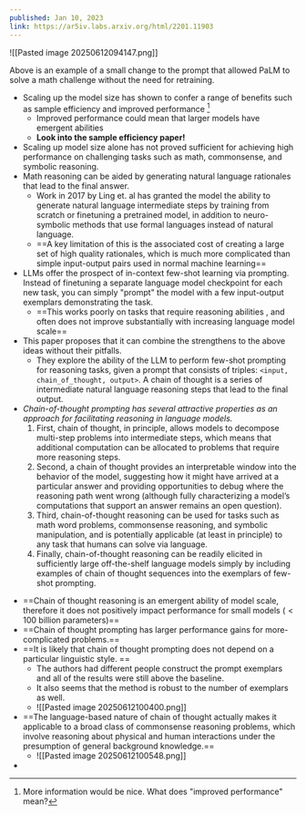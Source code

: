 ```yaml
---
published: Jan 10, 2023
link: https://ar5iv.labs.arxiv.org/html/2201.11903
---
```

![[Pasted image 20250612094147.png]]

Above is an example of a small change to the prompt that allowed PaLM to solve a math challenge without the need for retraining.

- Scaling up the model size has shown to confer a range of benefits such as sample efficiency and improved performance [^1]
	- Improved performance could mean that larger models have emergent abilities
	- **Look into the sample efficiency paper!**
- Scaling up model size alone has not proved sufficient for achieving high performance on challenging tasks such as math, commonsense, and symbolic reasoning.
- Math reasoning can be aided by generating natural language rationales that lead to the final answer.
	- Work in 2017 by Ling et. al has granted the model the ability to generate natural language intermediate steps by training from scratch or finetuning a pretrained model, in addition to neuro-symbolic methods that use formal languages instead of natural language.
	- ==A key limitation of this is the associated cost of creating a large set of high quality rationales, which is much more complicated than simple input-output pairs used in normal machine learning==
- LLMs offer the prospect of in-context few-shot learning via prompting. Instead of finetuning a separate language model checkpoint for each new task, you can simply "prompt" the model with a few input-output exemplars demonstrating the task. 
	- ==This works poorly on tasks that require reasoning abilities , and often does not improve substantially with increasing language model scale==
- This paper proposes that it can combine the strengthens to the above ideas without their pitfalls.
	- They explore the ability of the LLM to perform few-shot prompting for reasoning tasks, given a prompt that consists of triples: `<input, chain_of_thought, output>`. A chain of thought is a series of intermediate natural language reasoning steps that lead to the final output.
- *Chain-of-thought prompting has several attractive properties as an approach for facilitating reasoning in language models.*
	1. First, chain of thought, in principle, allows models to decompose multi-step problems into intermediate steps, which means that additional computation can be allocated to problems that require more reasoning steps.
	2. Second, a chain of thought provides an interpretable window into the behavior of the model, suggesting how it might have arrived at a particular answer and providing opportunities to debug where the reasoning path went wrong (although fully characterizing a model’s computations that support an answer remains an open question).
	3. Third, chain-of-thought reasoning can be used for tasks such as math word problems, commonsense reasoning, and symbolic manipulation, and is potentially applicable (at least in principle) to any task that humans can solve via language.
	4. Finally, chain-of-thought reasoning can be readily elicited in sufficiently large off-the-shelf language models simply by including examples of chain of thought sequences into the exemplars of few-shot prompting.
* ==Chain of thought reasoning is an emergent ability of model scale, therefore it does not positively impact performance for small models ($<100$ billion parameters)==
* ==Chain of thought prompting has larger performance gains for more-complicated problems.==
* ==It is likely that chain of thought prompting does not depend on a particular linguistic style. ==
	* The authors had different people construct the prompt exemplars and all of the results were still above the baseline.
	* It also seems that the method is robust to the number of exemplars as well.
	* ![[Pasted image 20250612100400.png]]
* ==The language-based nature of chain of thought actually makes it applicable to a broad class of commonsense reasoning problems, which involve reasoning about physical and human interactions under the presumption of general background knowledge.==
	* ![[Pasted image 20250612100548.png]]
* 

[^1]: More information would be nice. What does "improved performance" mean?
